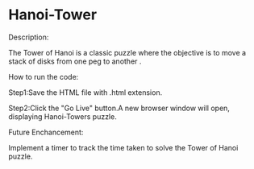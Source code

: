 # Hanoi-Tower
Description:

The Tower of Hanoi is a classic puzzle where the objective is to move a stack of disks from one peg to another .

How to run the code:

Step1:Save the HTML file with .html extension.

Step2:Click the "Go Live" button.A new browser window will open, displaying Hanoi-Towers puzzle.

Future Enchancement:

Implement a timer to track the time taken to solve the Tower of Hanoi puzzle.
